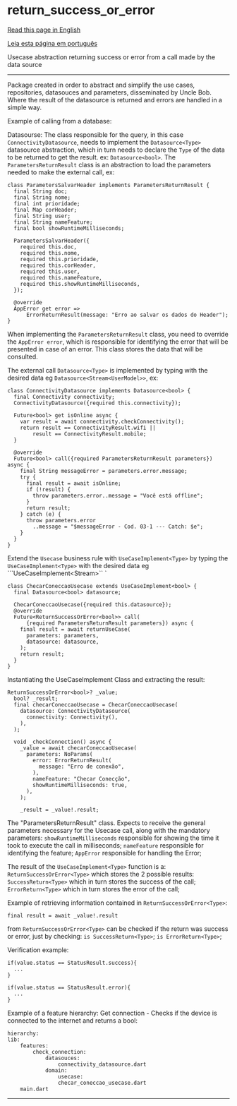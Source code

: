 # return_success_or_error

[Read this page in English](https://github.com/pwlimaverde/return_success_or_error/blob/master/README.md)

[Leia esta página em português](https://github.com/pwlimaverde/return_success_or_error/blob/master/README-pt.md)

Usecase abstraction returning success or error from a call made by the data source

----

Package created in order to abstract and simplify the use cases, repositories, datasouces and parameters, disseminated by Uncle Bob. Where the result of the datasource is returned and errors are handled in a simple way.

Example of calling from a database:

Datasourse:
The class responsible for the query, in this case ```ConnectivityDatasource```, needs to implement the ```Datasource<Type>``` datasource abstraction, which in turn needs to declare the ```Type``` of the data to be returned to get the result. ex: ```Datasource<bool>```. The ```ParametersReturnResult``` class is an abstraction to load the parameters needed to make the external call, ex:

```
class ParametersSalvarHeader implements ParametersReturnResult {
  final String doc;
  final String nome;
  final int prioridade;
  final Map corHeader;
  final String user;
  final String nameFeature;
  final bool showRuntimeMilliseconds;

  ParametersSalvarHeader({
    required this.doc,
    required this.nome,
    required this.prioridade,
    required this.corHeader,
    required this.user,
    required this.nameFeature,
    required this.showRuntimeMilliseconds,
  });

  @override
  AppError get error =>
      ErrorReturnResult(message: "Erro ao salvar os dados do Header");
}
```
When implementing the ```ParametersReturnResult``` class, you need to override the ```AppError error```, which is responsible for identifying the error that will be presented in case of an error. This class stores the data that will be consulted.

The external call ```Datasource<Type>``` is implemented by typing with the desired data eg ```Datasource<Stream<UserModel>>```, ex:
```
class ConnectivityDatasource implements Datasource<bool> {
  final Connectivity connectivity;
  ConnectivityDatasource({required this.connectivity});

  Future<bool> get isOnline async {
    var result = await connectivity.checkConnectivity();
    return result == ConnectivityResult.wifi ||
        result == ConnectivityResult.mobile;
  }

  @override
  Future<bool> call({required ParametersReturnResult parameters}) async {
    final String messageError = parameters.error.message;
    try {
      final result = await isOnline;
      if (!result) {
        throw parameters.error..message = "Você está offline";
      }
      return result;
    } catch (e) {
      throw parameters.error
        ..message = "$messageError - Cod. 03-1 --- Catch: $e";
    }
  }
}
```
Extend the ```Usecase``` business rule with ```UseCaseImplement<Type>``` by typing the ```UseCaseImplement<Type>``` with the desired data eg ```UseCaseImplement<Stream<UserModel>>`` `
```
class ChecarConeccaoUsecase extends UseCaseImplement<bool> {
  final Datasource<bool> datasource;

  ChecarConeccaoUsecase({required this.datasource});
  @override
  Future<ReturnSuccessOrError<bool>> call(
      {required ParametersReturnResult parameters}) async {
    final result = await returnUseCase(
      parameters: parameters,
      datasource: datasource,
    );
    return result;
  }
}
```
Instantiating the UseCaseImplement<Type> Class and extracting the result:
```
ReturnSuccessOrError<bool>? _value;
  bool? _result;
  final checarConeccaoUsecase = ChecarConeccaoUsecase(
    datasource: ConnectivityDatasource(
      connectivity: Connectivity(),
    ),
  );

  void _checkConnection() async {
    _value = await checarConeccaoUsecase(
      parameters: NoParams(
        error: ErrorReturnResult(
          message: "Erro de conexão",
        ),
        nameFeature: "Checar Conecção",
        showRuntimeMilliseconds: true,
      ),
    );

    _result = _value!.result;
```
The "ParametersReturnResult" class. Expects to receive the general parameters necessary for the Usecase call, along with the mandatory parameters:
```showRuntimeMilliseconds``` responsible for showing the time it took to execute the call in milliseconds;
```nameFeature``` responsible for identifying the feature;
```AppError``` responsible for handling the Error;

The result of the ```UseCaseImplement<Type>``` function is a: ```ReturnSuccessOrError<Type>``` which stores the 2 possible results:
```SuccessReturn<Type>``` which in turn stores the success of the call;
```ErrorReturn<Type>``` which in turn stores the error of the call;

Example of retrieving information contained in ```ReturnSuccessOrError<Type>```:
```
final result = await _value!.result
```
from ```ReturnSuccessOrError<Type>``` can be checked if the return was success or error, just by checking:
```is SuccessReturn<Type>```;
```is ErrorReturn<Type>```;

Verification example:
```
if(value.status == StatusResult.success){
  ...
}
```
```
if(value.status == StatusResult.error){
  ...
}
```
Example of a feature hierarchy:
Get connection - Checks if the device is connected to the internet and returns a bool:
```
hierarchy:
lib:
    features:
        check_connection:
            datasouces:
                connectivity_datasource.dart
            domain:
                usecase:
                checar_coneccao_usecase.dart
    main.dart
```
----
